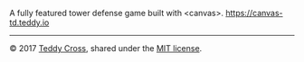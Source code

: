 A fully featured tower defense game built with &lt;canvas&gt;. https://canvas-td.teddy.io

---

© 2017 [Teddy Cross](https://teddy.io), shared under the [MIT license](https://opensource.org/licenses/MIT).

